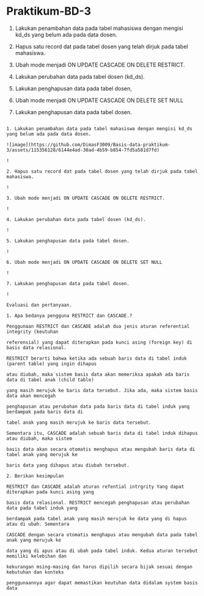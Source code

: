 # Praktikum-BD-3
1. Lakukan penambahan data pada tabel mahasiswa dengan mengisi kd_ds yang belum ada pada data dosen. 

2. Hapus satu record dat pada tabel dosen yang telah dirjuk pada tabel mahasiswa. 

3. Ubah mode menjadi ON UPDATE CASCADE ON DELETE RESTRICT. 

4. Lakukan perubahan data pada tabel dosen (kd_ds). 

5. Lakukan penghapusan data pada tabel dosen, 

6. Ubah mode menjadi ON UPDATE CASCADE ON DELETE SET NULL 

7. Lakukan penghapusan data pada tabel dosen.

```

1. Lakukan penambahan data pada tabel mahasiswa dengan mengisi kd_ds yang belum ada pada data dosen. 

![image](https://github.com/DimasF3009/Basis-data-praktikum-3/assets/115356128/6144e4ad-30ad-4b59-b854-7fd5a581d7fd)

!

2. Hapus satu record dat pada tabel dosen yang telah dirjuk pada tabel mahasiswa.

!

3. Ubah mode menjadi ON UPDATE CASCADE ON DELETE RESTRICT.

!

4. Lakukan perubahan data pada tabel dosen (kd_ds). 

!

5. Lakukan penghapusan data pada tabel dosen.

!

6. Ubah mode menjadi ON UPDATE CASCADE ON DELETE SET NULL

!

7. Lakukan penghapusan data pada tabel dosen.

!

Evaluasi dan pertanyaan.

1. Apa bedanya pengguna RESTRICT dan CASCADE.?

Penggunaan RESTRICT dan CASCADE adalah dua jenis aturan referential integrity (keutuhan

referensial) yang dapat diterapkan pada kunci asing (foreign key) di basis data relasional.

RESTRICT berarti bahwa ketika ada sebuah baris data di tabel induk (parent table) yang ingin dihapus 

atau diubah, maka sistem basis data akan memeriksa apakah ada baris data di tabel anak (child table) 

yang masih merujuk ke baris data tersebut. Jika ada, maka sistem basis data akan mencegah 

penghapusan atau perubahan data pada baris data di tabel induk yang berdampak pada baris data di 

tabel anak yang masih merujuk ke baris data tersebut.

Sementara itu, CASCADE adalah sebuah baris data di tabel induk dihapus atau diubah, maka sistem 

basis data akan secara otomatis menghapus atau mengubah baris data di tabel anak yang merujuk ke 

baris data yang dihapus atau diubah tersebut.

2. Berikan kesimpulan 

RESTRICT dan CASCADE adalah aturan refential intrgrity Yang dapat diterapkan pada kunci asing yang 

basis data relasional. RESTRICT mencegah penghapusan atau perubahan data pada tabel induk yang 

berdampak pada tabel anak yang masih merujuk ke data yang di hapus atau di ubah. Sementara 

CASCADE dengan secara otomatis menghapus atau mengubah data pada tabel anak yang merujuk ke 

data yang di apus atau di ubah pada tabel induk. Kedua aturan tersebut memiliki kelebihan dan 

kekurangan msing-masing dan harus dipilih secara bijak sesuai dengan kebutuhan dan konteks 

penggunaannya agar dapat memastikan keutuhan data didalam system basis data
